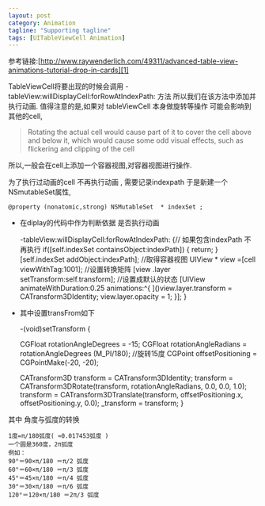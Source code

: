 ```yaml
---
layout: post
category: Animation
tagline: "Supporting tagline"
tags: [UITableViewCell Animation]
---
```


参考链接:[http://www.raywenderlich.com/49311/advanced-table-view-animations-tutorial-drop-in-cards][1]

TableViewCell将要出现的时候会调用
-tableView:willDisplayCell:forRowAtIndexPath: 方法
所以我们在该方法中添加并执行动画.
值得注意的是,如果对 tableViewCell 本身做旋转等操作 可能会影响到其他的cell,

> Rotating the actual cell would cause part of it to cover the cell above and below it, which would cause some odd visual effects, such as flickering and clipping of the cell


所以,一般会在cell上添加一个容器视图,对容器视图进行操作.

为了执行过动画的cell 不再执行动画 , 需要记录indexpath 于是新建一个NSmutableSet属性,

	@property (nonatomic,strong) NSMutableSet  * indexSet ;


* 在diplay的代码中作为判断依据 是否执行动画

	-tableView:willDisplayCell:forRowAtIndexPath:
	{// 如果包含indexPath 不再执行
	if([self.indexSet containsObject:indexPath])
	{
	return;
	}
	[self.indexSet addObject:indexPath];
	//取得容器视图
	UIView \* view =[cell viewWithTag:1001];
	//设置转换矩阵
	[view .layer setTransform:self.transform];
	//设置成默认的状态
	\[UIView animateWithDuration:0.25 animations:^{
	]()view.layer.transform = CATransform3DIdentity;
	view.layer.opacity = 1;
	}];
	}


* 其中设置transFrom如下

	-(void)setTransform
	{
	
	CGFloat rotationAngleDegrees = -15;
	CGFloat rotationAngleRadians = rotationAngleDegrees (M\_PI/180); //旋转15度
	CGPoint offsetPositioning = CGPointMake(-20, -20);
	
	CATransform3D transform = CATransform3DIdentity;
	transform = CATransform3DRotate(transform, rotationAngleRadians, 0.0, 0.0, 1.0);
	transform = CATransform3DTranslate(transform, offsetPositioning.x, offsetPositioning.y, 0.0);
	_transform = transform;
	}

其中 角度与弧度的转换



	1度=π/180弧度( ≈0.017453弧度 ) 
	一个圆是360度，2π弧度
	例如： 
	90°＝90×π/180 ＝π/2 弧度 
	60°＝60×π/180 ＝π/3 弧度 
	45°＝45×π/180 ＝π/4 弧度 
	30°＝30×π/180 ＝π/6 弧度 
	120°＝120×π/180 ＝2π/3 弧度
	

[1]:	http://www.raywenderlich.com/49311/advanced-table-view-animations-tutorial-drop-in-cards